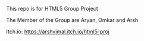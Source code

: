 This repo is for HTML5 Group Project

The Member of the Group are Aryan, Omkar and Arsh

Itch.io:
https://arshvimal.itch.io/html5-proj
